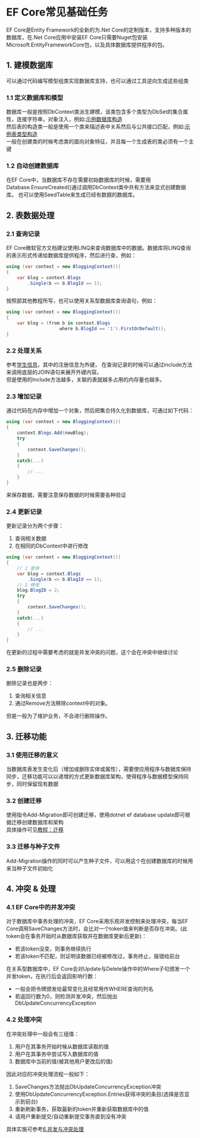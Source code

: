 ﻿# EF Core常见基础任务
EF Core是Entity Framework的全新的为.Net Core的定制版本，支持多种版本的数据库，在.Net Core应用中安装EF Core只需要Nuget包安装Microsoft.EntityFrameworkCore包，以及具体数据库提供程序的包。
## 1. 建模数据库
可以通过代码编写模型组类实现数据库支持，也可以通过工具逆向生成这些组类

### 1.1 定义数据库和模型
数据库一般是按照DbContext类派生建模，该类包含多个类型为DbSet<T>的集合属性，连接字符串，对象注入，例如:[示例数据库构造](../ContosoUniversity_1/Data/SchoolContext.cs)     
然后表的构造类一般是使用一个类来描述表中关系然后与公共接口匹配，例如:[示例表类型构造](../ContosoUniversity_1/Models/Student.cs)    
一般在创建类的时候考虑类的面向对象特征，并且每一个生成表的类必须有一个主键

### 1.2 自动创建数据库
在EF Core中，当数据库不存在需要初始数据库的时候，需要用Database.EnsureCreated()通过调用DbContext类中共有方法来显式创建数据库。
也可以使用SeedTable来生成已经有数据的数据库。

## 2. 表数据处理
### 2.1 查询记录
EF Core微软官方文档建议使用LINQ来查询数据库中的数据。数据库将LINQ查询的表示形式传递给数据库提供程序，然后进行查，例如：    
```c#
using (var context = new BloggingContext())
{
    var blog = context.Blogs
        .Single(b => b.BlogId == 1);
}
```
按照部其他教程所写，也可以使用关系型数据库查询语句，例如：
```c#
using (var context = new BloggingContext())
{
    var blog = (from b in context.Blogs
                    where b.BlogId == '1').FirstOrDefault();
}
```

### 2.2 处理关系
参考[学生信息](../ContosoUniversity_2/Models/Student.cs)，其中的注册信息为外键，
在查询记录的时候可以通过include方法来调用底层的JOIN语句来展开外键内容。   
但是使用的Include方法越多，关联的表就越多占用的内存量也越多。

### 2.3 增加记录
通过代码在内存中增加一个对象，然后把集合持久化到数据库，可通过如下代码：
```c#
using (var context = new BloggingContext())
{
    context.Blogs.Add(newBlog);
    try
    {
        context.SaveChanges();
    }
    catch(...)
    {
        // ...
    }
}
```
来保存数据，需要注意保存数据的时候需要各种验证

### 2.4 更新记录
更新记录分为两个步骤：
1. 查询相关数据
2. 在相同的DbContext中进行修改
```c#
using (var context = new BloggingContext())
{
    // 1 查询
    var blog = context.Blogs
        .Single(b => b.BlogId == 1);
    // 2 修改
    blog.BlogID = 2;
    try
    {
        context.SaveChanges();
    }
    catch(...)
    {
        // ...
    }
}
```
在更新的过程中需要考虑的就是并发冲突的问题，这个会在冲突中继续讨论

### 2.5 删除记录
删除记录也是两步：
1. 查询相关信息
2. 通过Remove方法移除context中的对象。     

但是一般为了维护业务，不会进行删除操作。
   
## 3. 迁移功能
### 3.1 使用迁移的意义
当数据库表发生变化后（增加或删除实体或属性），需要使应用程序与数据库保持同步，迁移功能可以以递增的方式更新数据库架构，使得程序与数据模型保持同步，同时保留现有数据

### 3.2 创建迁移
使用指令Add-Migration即可创建迁移，使用dotnet ef database update即可根据迁移创建数据库和架构    
具体操作可见[教程：迁移](../ContosoUniversity_4)

### 3.3 迁移与种子文件
Add-Migration操作的同时可以产生种子文件，可以用这个在创建数据库的时候用来当种子文件初始化

## 4. 冲突 & 处理
### 4.1 EF Core中的并发冲突
对于数据库中事务处理的冲突，EF Core采用乐观并发控制来处理冲突，每当EF Core调用SaveChanges方法时，会比对一个token值来判断是否存在冲突。(此token会在事务开始时从数据库获取并在数据库更新后更新)：    
- 若该token没变，则事务继续执行
- 若该token不匹配，则证明该数据已经被修改过，事务终止，报错给前台    

在关系型数据库中，EF Core会对Update与Delete操作中的Where子句颁发一个并发token，在执行后会返回影响行数：    
- 一般会把令牌颁发给最常变化且经常用作WHERE查询的列名
- 若返回行数为0，则检测并发冲突，然后抛出DbUpdateConcurrencyException     

### 4.2 处理冲突 
在冲突处理中一般会有三组值：
1. 用户在其事务开始时候从数据库读取的值
2. 用户在其事务中尝试写入数据库的值
3. 数据库中当前的值(被其他用户更改后的值)    

因此对应的冲突处理流程一般如下：
1. SaveChanges方法抛出DbUpdateConcurrencyException冲突
2. 使用DbUpdateConcurrencyException.Entries获得冲突的条目(选择是否显示到前台)
3. 重新刷新事务，获取最新的token并重新获取数据库中的值
4. 请用户重新提交/自动重新提交事务直到没有冲突    

具体实施可参考[6.并发与冲突处理](../ContosoUniversity_6)

